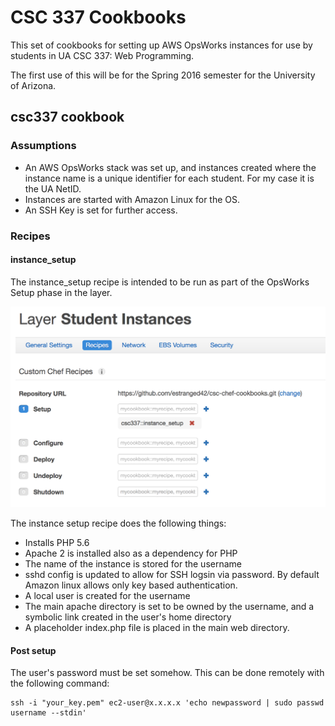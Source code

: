# CSC 337 Cookbooks

This set of cookbooks for setting up AWS OpsWorks instances for use by students in UA CSC 337: Web Programming.

The first use of this will be for the Spring 2016 semester for the University of Arizona.

## csc337 cookbook

### Assumptions

  * An AWS OpsWorks stack was set up, and instances created where the instance  name is a unique identifier for each student. For my case it is the UA NetID.
  * Instances are started with Amazon Linux for the OS.
  * An SSH Key is set for further access.

### Recipes

#### instance_setup

The instance_setup recipe is intended to be run as part of the OpsWorks Setup phase in the layer.

![Image of OpsWorks Layer Recipes](https://github.com/estranged42/csc-chef-cookbooks/blob/master/images/layer-recipes.png)

The instance setup recipe does the following things:

  * Installs PHP 5.6
  * Apache 2 is installed also as a dependency for PHP
  * The name of the instance is stored for the username
  * sshd config is updated to allow for SSH logsin via password. By default Amazon linux allows only key based authentication.
  * A local user is created for the username
  * The main apache directory is set to be owned by the username, and a symbolic link created in the user's home directory
  * A placeholder index.php file is placed in the main web directory.

#### Post setup 

The user's password must be set somehow.  This can be done remotely with the following command:

    ssh -i "your_key.pem" ec2-user@x.x.x.x 'echo newpassword | sudo passwd username --stdin'

